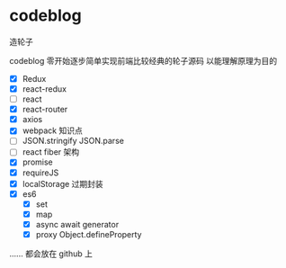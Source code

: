 # codeblog

造轮子

codeblog 零开始逐步简单实现前端比较经典的轮子源码 以能理解原理为目的

- [x] Redux
- [x] react-redux
- [ ] react
- [x] react-router
- [x] axios
- [x] webpack 知识点
- [ ] JSON.stringify JSON.parse
- [ ] react fiber 架构
- [x] promise
- [x] requireJS
- [x] localStorage 过期封装
- [x] es6
  - [x] set
  - [x] map
  - [x] async await generator
  - [x] proxy Object.defineProperty

......
都会放在 github 上
